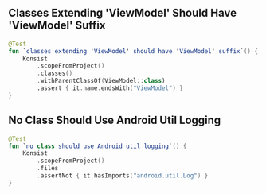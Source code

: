 ## Classes Extending 'ViewModel' Should Have 'ViewModel' Suffix

```kotlin
@Test
fun `classes extending 'ViewModel' should have 'ViewModel' suffix`() {
    Konsist
        .scopeFromProject()
        .classes()
        .withParentClassOf(ViewModel::class)
        .assert { it.name.endsWith("ViewModel") }
}
```

## No Class Should Use Android Util Logging

```kotlin
@Test
fun `no class should use Android util logging`() {
    Konsist
        .scopeFromProject()
        .files
        .assertNot { it.hasImports("android.util.Log") }
}
```

